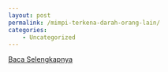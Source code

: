 ```yaml
---
layout: post
permalink: /mimpi-terkena-darah-orang-lain/
categories:
    - Uncategorized
---
```


[Baca Selengkapnya](/08)